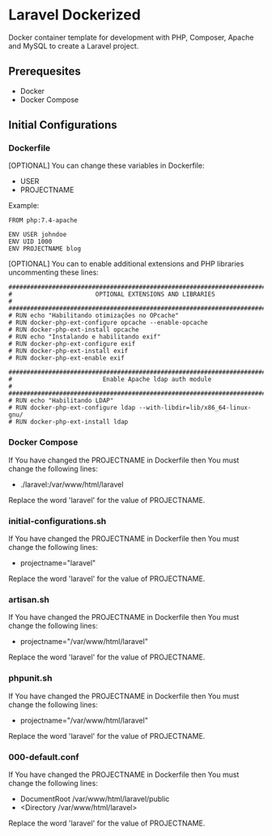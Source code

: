 # Laravel Dockerized

Docker container template for development with PHP, Composer, Apache and MySQL to create a Laravel project.

## Prerequesites

- Docker
- Docker Compose

## Initial Configurations

### Dockerfile

[OPTIONAL] You can change these variables in Dockerfile:

- USER
- PROJECTNAME

Example:

```
FROM php:7.4-apache

ENV USER johndoe
ENV UID 1000
ENV PROJECTNAME blog
```

[OPTIONAL] You can to enable additional extensions and PHP libraries uncommenting these lines:

```
###################################################################################
#                       OPTIONAL EXTENSIONS AND LIBRARIES                         #
###################################################################################
# RUN echo "Habilitando otimizações no OPcache"
# RUN docker-php-ext-configure opcache --enable-opcache
# RUN docker-php-ext-install opcache
# RUN echo "Instalando e habilitando exif"
# RUN docker-php-ext-configure exif
# RUN docker-php-ext-install exif
# RUN docker-php-ext-enable exif

###################################################################################
#                         Enable Apache ldap auth module                          #
###################################################################################
# RUN echo "Habilitando LDAP"
# RUN docker-php-ext-configure ldap --with-libdir=lib/x86_64-linux-gnu/
# RUN docker-php-ext-install ldap
```

### Docker Compose

If You have changed the PROJECTNAME in Dockerfile then You must change the following lines:

- ./laravel:/var/www/html/laravel

Replace the word 'laravel' for the value of PROJECTNAME.

### initial-configurations.sh

If You have changed the PROJECTNAME in Dockerfile then You must change the following lines:

- projectname="laravel"

Replace the word 'laravel' for the value of PROJECTNAME.

### artisan.sh

If You have changed the PROJECTNAME in Dockerfile then You must change the following lines:

- projectname="/var/www/html/laravel"

Replace the word 'laravel' for the value of PROJECTNAME.

### phpunit.sh

If You have changed the PROJECTNAME in Dockerfile then You must change the following lines:

- projectname="/var/www/html/laravel"

Replace the word 'laravel' for the value of PROJECTNAME.

### 000-default.conf

If You have changed the PROJECTNAME in Dockerfile then You must change the following lines:

- DocumentRoot /var/www/html/laravel/public
- <Directory /var/www/html/laravel>

Replace the word 'laravel' for the value of PROJECTNAME.